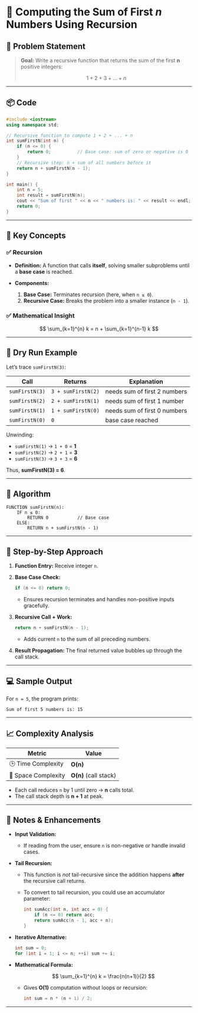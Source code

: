 # 📘 Computing the Sum of First *n* Numbers Using Recursion

## 🧾 Problem Statement

> **Goal:**
> Write a recursive function that returns the sum of the first **n** positive integers:
>
> $$
> 1 + 2 + 3 + \dots + n
> $$

---

## 📦 Code

```cpp
#include <iostream>
using namespace std;

// Recursive function to compute 1 + 2 + ... + n
int sumFirstN(int n) {
    if (n <= 0) {
        return 0;          // Base case: sum of zero or negative is 0
    }
    // Recursive step: n + sum of all numbers before it
    return n + sumFirstN(n - 1);
}

int main() {
    int n = 5;
    int result = sumFirstN(n);
    cout << "Sum of first " << n << " numbers is: " << result << endl;
    return 0;
}
```

---

## 🧠 Key Concepts

### ✅ Recursion

* **Definition:** A function that calls **itself**, solving smaller subproblems until a **base case** is reached.
* **Components:**

  1. **Base Case:** Terminates recursion (here, when `n ≤ 0`).
  2. **Recursive Case:** Breaks the problem into a smaller instance (`n - 1`).

### ✅ Mathematical Insight

$$
\sum_{k=1}^{n} k = n + \sum_{k=1}^{n-1} k
$$

---

## 🧮 Dry Run Example

Let’s trace `sumFirstN(3)`:

| Call           | Returns            | Explanation                  |
| -------------- | ------------------ | ---------------------------- |
| `sumFirstN(3)` | `3 + sumFirstN(2)` | needs sum of first 2 numbers |
| `sumFirstN(2)` | `2 + sumFirstN(1)` | needs sum of first 1 number  |
| `sumFirstN(1)` | `1 + sumFirstN(0)` | needs sum of first 0 numbers |
| `sumFirstN(0)` | `0`                | base case reached            |

Unwinding:

* `sumFirstN(1)` → `1 + 0` = **1**
* `sumFirstN(2)` → `2 + 1` = **3**
* `sumFirstN(3)` → `3 + 3` = **6**

Thus, **sumFirstN(3) = 6**.

---

## 🔁 Algorithm

```text
FUNCTION sumFirstN(n):
    IF n ≤ 0:
        RETURN 0           // Base case
    ELSE:
        RETURN n + sumFirstN(n - 1)
```

---

## 📌 Step-by-Step Approach

1. **Function Entry:** Receive integer `n`.
2. **Base Case Check:**

   ```cpp
   if (n <= 0) return 0;
   ```

   * Ensures recursion terminates and handles non-positive inputs gracefully.
3. **Recursive Call + Work:**

   ```cpp
   return n + sumFirstN(n - 1);
   ```

   * Adds current `n` to the sum of all preceding numbers.
4. **Result Propagation:** The final returned value bubbles up through the call stack.

---

## 💻 Sample Output

For `n = 5`, the program prints:

```
Sum of first 5 numbers is: 15
```

---

## 📈 Complexity Analysis

| Metric              | Value                 |
| ------------------- | --------------------- |
| 🕒 Time Complexity  | **O(n)**              |
| 🧠 Space Complexity | **O(n)** (call stack) |

* Each call reduces `n` by 1 until zero → **n** calls total.
* The call stack depth is **n + 1** at peak.

---

## 📎 Notes & Enhancements

* **Input Validation:**

  * If reading from the user, ensure `n` is non-negative or handle invalid cases.
* **Tail Recursion:**

  * This function is *not* tail-recursive since the addition happens **after** the recursive call returns.
  * To convert to tail recursion, you could use an accumulator parameter:

    ```cpp
    int sumAcc(int n, int acc = 0) {
        if (n <= 0) return acc;
        return sumAcc(n - 1, acc + n);
    }
    ```
* **Iterative Alternative:**

  ```cpp
  int sum = 0;
  for (int i = 1; i <= n; ++i) sum += i;
  ```
* **Mathematical Formula:**

  $$
  \sum_{k=1}^{n} k = \frac{n(n+1)}{2}
  $$

  * Gives **O(1)** computation without loops or recursion:

    ```cpp
    int sum = n * (n + 1) / 2;
    ```

---
